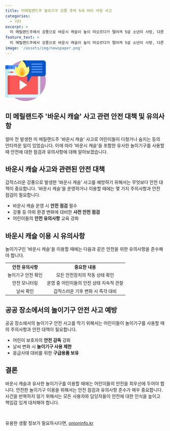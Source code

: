 ```yaml
---
title: 미메릴랜드주 놀이기구 강풍 추락 5세 아이 사망 사고
categories:
  - 기타
excerpt: >
  미 메릴랜드주에서 강풍으로 바운시 캐슬이 높이 떠오르다가 떨어져 5살 소년이 사망, 다른 어린이도 다쳤다. 사고는 월도프의 리젠시 퍼니처 경기장에서 발생했는데, 바운시 캐슬이 강풍에 휩쓸려 경기장 안으로 떨어진 것으로 전해졌다. 강한 폭풍우 예보 속에서 사고가 발생했으며, 응급요원과 자원봉사자들이 신속하게 대응했다고 밝혔다. (150자)
feature_text: >
  미 메릴랜드주에서 강풍으로 바운시 캐슬이 높이 떠오르다가 떨어져 5살 소년이 사망, 다른 어린이도 다쳤다. 사고는 월도프의 리젠시 퍼니처 경기장에서 발생했는데, 바운시 캐슬이 강풍에 휩쓸려 경기장 안으로 떨어진 것으로 전해졌다. 강한 폭풍우 예보 속에서 사고가 발생했으며, 응급요원과 자원봉사자들이 신속하게 대응했다고 밝혔다. (150자)
image: '/assets/img/newspaper.png'
---
```


<p><img src="/assets/img/news.png" alt="rentncar 속보" /></p>

<h2>미 메릴랜드주 '바운시 캐슬' 사고 관련 안전 대책 및 유의사항</h2>

<p data-ke-size="size16">얼마 전 발생한 미 메릴랜드주 '바운시 캐슬' 사고로 어린이들이 다쳤거나 숨지는 등의 안타까운 일이 있었습니다. 이에 따라 '바운시 캐슬'을 포함한 유사한 놀이기구를 사용할 때 안전에 대한 점검과 유의사항에 대해 알아보겠습니다.</p>

<h2 data-ke-size="size26">바운시 캐슬 사고와 관련된 안전 대책</h2>

<p data-ke-size="size16">갑작스러운 강풍으로 발생한 '바운시 캐슬' 사고를 예방하기 위해서는 무엇보다 안전 대책이 중요합니다. '바운시 캐슬'을 운영하거나 이용할 때에는 몇 가지 주의사항과 안전 점검이 필요합니다.</p>

<ul>
<li>바운시 캐슬 운영 시 <b>안전 점검</b> 필수</li>
<li>강풍 등 야외 환경 변화에 대비한 <b>사전 안전 점검</b></li>
<li>어린이들의 <b>안전 유의사항</b> 교육 강화</li>
</ul>

<h2 data-ke-size="size26">바운시 캐슬 이용 시 유의사항</h2>

<p data-ke-size="size16">놀이기구인 '바운시 캐슬'을 이용할 때에는 다음과 같은 안전을 위한 유의사항을 준수해야 합니다.</p>

<table>
<tbody>
<tr>
<td style="text-align: center; height: 17px;"><b>안전 유의사항</b></td>
<td style="text-align: center; height: 17px;"><b>중요한 내용</b></td>
</tr>
<tr>
<td style="text-align: center; height: 17px;">놀이기구 안전 확인</td>
<td style="text-align: center; height: 17px;">모든 안전장치의 작동 상태 확인</td>
</tr>
<tr>
<td style="text-align: center; height: 17px;">안전 모니터링</td>
<td style="text-align: center; height: 17px;">운영 중 어린이들의 안전 상태 지속적 관찰</td>
</tr>
<tr>
<td style="text-align: center; height: 17px;">날씨 확인</td>
<td style="text-align: center; height: 17px;">갑작스러운 기후 변화 시 즉각 대비</td>
</tr>
</tbody>
</table>

<h2 data-ke-size="size26">공공 장소에서의 놀이기구 안전 사고 예방</h2>

<p data-ke-size="size16">공공 장소에서의 놀이기구 안전 사고를 막기 위해서는 어린이들이 놀이기구를 사용할 때의 주의사항과 안전 대책이 필요합니다.</p>

<ul>
<li>어린이 보호자의 <b>안전 감독</b> 강화</li>
<li>날씨 변화 시 <b>놀이기구 사용 제한</b></li>
<li>응급사태 대비를 위한 <b>구급용품 보유</b></li>
</ul>

<h2 data-ke-size="size26">결론</h2>

<p data-ke-size="size16">바운시 캐슬과 유사한 놀이기구를 이용할 때에는 어린이들의 안전을 최우선에 두어야 합니다. 안전한 놀이기구 이용을 위해서는 안전 점검과 유의사항 준수가 매우 중요합니다. 사건을 반복하지 않기 위해서는 모든 사용자와 담당자들이 안전에 대한 인식을 높이고 책임감 있게 대처해야 합니다.</p>

<p data-ke-size="size16">&nbsp;</p>
유용한 생활 정보가 필요하시다면, <a href="https://onioninfo.kr" rel="dofollow">onioninfo.kr</a>


